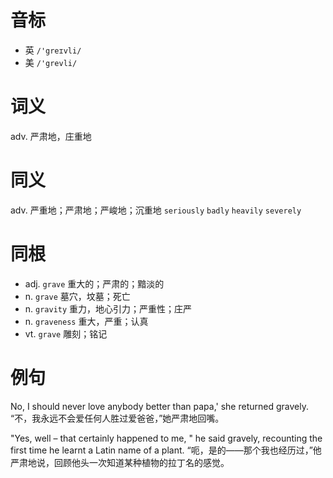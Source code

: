 # 音标

- 英 `/'greɪvli/`
- 美 `/'grevli/`

# 词义

adv. 严肃地，庄重地


# 同义

adv. 严重地；严肃地；严峻地；沉重地
`seriously` `badly` `heavily` `severely`

# 同根

- adj. `grave` 重大的；严肃的；黯淡的
- n. `grave` 墓穴，坟墓；死亡
- n. `gravity` 重力，地心引力；严重性；庄严
- n. `graveness` 重大，严重；认真
- vt. `grave` 雕刻；铭记

# 例句

No, I should never love anybody better than papa,' she returned gravely.
“不，我永远不会爱任何人胜过爱爸爸，”她严肃地回嘴。

"Yes, well – that certainly happened to me, " he said gravely, recounting the first time he learnt a Latin name of a plant.
“呃，是的——那个我也经历过，”他严肃地说，回顾他头一次知道某种植物的拉丁名的感觉。


